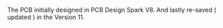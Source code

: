 The PCB initially designed in PCB Design Spark V8.
And lastly re-saved ( updated )  in the Version 11.
